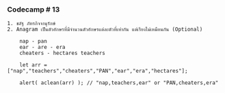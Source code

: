 ### Codecamp # 13

    1. ชลัฐ ภัทรกิจจานุรักษ์
    2. Anagram เป็นตัวอักษรที่มีจำนวนตัวอักษรแต่ละตัวที่เท่ากัน แต่เรียงไม่เหมือนกัน (Optional)

        nap - pan
        ear - are - era
        cheaters - hectares teachers

        let arr = ["nap","teachers","cheaters","PAN","ear","era","hectares"];

        alert( aclean(arr) ); // "nap,teachers,ear" or "PAN,cheaters,era"
